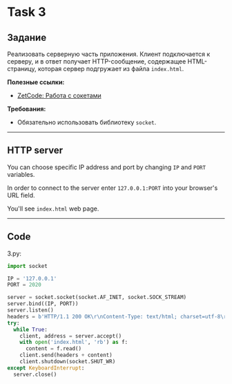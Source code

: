 # Task 3

## Задание
Реализовать серверную часть приложения. Клиент подключается к серверу, и в ответ получает HTTP-сообщение, содержащее HTML-страницу, которая сервер подгружает из файла `index.html`.

**Полезные ссылки:**

  - [ZetCode: Работа с сокетами](http://zetcode.com/python/socket/)

**Требования:**

  - Обязательно использовать библиотеку `socket`.

---

## HTTP server

You can choose specific IP address and port by changing `IP` and `PORT` variables.

In order to connect to the server enter `127.0.0.1:PORT` into your browser's URL field.

You'll see `index.html` web page.

---

## Code

3.py:
```python
import socket

IP = '127.0.0.1'
PORT = 2020

server = socket.socket(socket.AF_INET, socket.SOCK_STREAM)
server.bind((IP, PORT))
server.listen()
headers = b'HTTP/1.1 200 OK\r\nContent-Type: text/html; charset=utf-8\r\n\r\n'
try:
  while True:
    client, address = server.accept()
    with open('index.html', 'rb') as f:
      content = f.read()
    client.send(headers + content)
    client.shutdown(socket.SHUT_WR)
except KeyboardInterrupt:
  server.close()
```